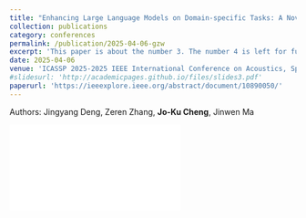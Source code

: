 ```yaml
---
title: "Enhancing Large Language Models on Domain-specific Tasks: A Novel Training Strategy via Domain Adaptation and Preference Alignment"
collection: publications
category: conferences
permalink: /publication/2025-04-06-gzw
excerpt: 'This paper is about the number 3. The number 4 is left for future work.'
date: 2025-04-06
venue: 'ICASSP 2025-2025 IEEE International Conference on Acoustics, Speech and Signal Processing (ICASSP)'
#slidesurl: 'http://academicpages.github.io/files/slides3.pdf'
paperurl: 'https://ieeexplore.ieee.org/abstract/document/10890050/'
---
```

Authors: Jingyang Deng, Zeren Zhang, **Jo-Ku Cheng**, Jinwen Ma

![poster](/files/POSTER-200dpi-flat.pdf)
